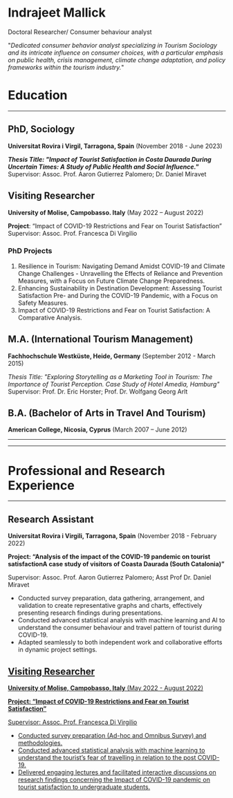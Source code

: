 # **Indrajeet Mallick** 

Doctoral Researcher/ Consumer behaviour analyst

"*Dedicated consumer behavior analyst specializing in Tourism Sociology and its intricate influence on consumer choices, with a particular emphasis on public health, crisis management, climate change adaptation, and policy frameworks within the tourism industry.*"


# **Education**
---
## PhD, Sociology
**Universitat Rovira i Virgil, Tarragona, Spain** (November 2018 - June 2023)

***Thesis Title: "Impact of Tourist Satisfaction in Costa Daurada During Uncertain Times: A Study of Public Health and Social Influence."***
Supervisor: Assoc. Prof. Aaron Gutierrez Palomero; Dr. Daniel Miravet
  
## Visiting Researcher
**University of Molise, Campobasso. Italy** (May 2022 – August 2022)

**Project**: “Impact of COVID-19 Restrictions and Fear on Tourist Satisfaction”
Supervisor: Assoc. Prof. Francesca Di Virgilio

### **PhD Projects**
1. Resilience in Tourism: Navigating Demand Amidst COVID-19 and Climate Change Challenges -
Unravelling the Effects of Reliance and Prevention Measures, with a Focus on Future Climate
Change Preparedness.
2. Enhancing Sustainability in Destination Development: Assessing Tourist Satisfaction Pre- and
During the COVID-19 Pandemic, with a Focus on Safety Measures.
3. Impact of COVID-19 Restrictions and Fear on Tourist Satisfaction: A Comparative Analysis.


## M.A. (International Tourism Management)
**Fachhochschule Westküste, Heide, Germany** (September 2012 - March 2015)

*Thesis Title: "Exploring Storytelling as a Marketing Tool in Tourism: The Importance of Tourist Perception. Case Study of Hotel Amedia, Hamburg"*
Supervisor: Prof. Dr. Eric Horster; Prof. Dr. Wolfgang Georg Arlt



## B.A. (Bachelor of Arts in Travel And Tourism)
**American College, Nicosia, Cyprus** (March 2007 – June 2012)

***
<hr>

# Professional and Research Experience
---
## Research Assistant 
**Universitat Rovira i Virgili, Tarragona, Spain** (November 2018 - February 2022)

**Project: “Analysis of the impact of the COVID-19 pandemic on tourist satisfactionA case study of visitors of Coasta Daurada (South Catalonia)”**

Supervisor: Assoc. Prof. Aaron Gutierrez Palomero; Asst Prof Dr. Daniel Miravet
- Conducted survey preparation, data gathering, arrangement, and validation to create representative graphs and charts, effectively presenting research findings during presentations.
- Conducted advanced statistical analysis with machine learning and AI to understand the consumer behaviour and travel pattern of tourist during COVID-19.
- Adapted seamlessly to both independent work and collaborative efforts in dynamic project settings.


## <u>Visiting Researcher<u> 

**University of Molise, Campobasso, Italy** (May 2022 - August 2022)

**Project: “Impact of COVID-19 Restrictions and Fear on Tourist Satisfaction”**

Supervisor: Assoc. Prof. Francesca Di Virgilio
- Conducted survey preparation (Ad-hoc and Omnibus Survey) and methodologies.
- Conducted advanced statistical analysis with machine learning to understand the tourist’s fear of travelling in relation to the post COVID-19.
- Delivered engaging lectures and facilitated interactive discussions on research findings concerning the Impact of COVID-19 pandemic on tourist satisfaction to undergraduate students.

